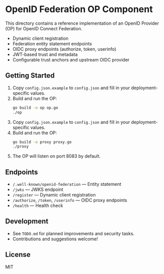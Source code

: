 # OpenID Federation OP Component

This directory contains a reference implementation of an OpenID Provider (OP) for OpenID Connect Federation.

- Dynamic client registration
- Federation entity statement endpoints
- OIDC proxy endpoints (authorize, token, userinfo)
- JWT-based trust and metadata
- Configurable trust anchors and upstream OIDC provider

## Getting Started
1. Copy `config.json.example` to `config.json` and fill in your deployment-specific values.
2. Build and run the OP:
   ```bash
   go build -o op op.go
   ./op
1. Copy `config.json.example` to `config.json` and fill in your deployment-specific values.
2. Build and run the OP:
   ```bash
   go build -o proxy proxy.go
   ./proxy
   ```
3. The OP will listen on port 8083 by default.
## Endpoints
- `/.well-known/openid-federation` — Entity statement
- `/jwks` — JWKS endpoint
- `/register` — Dynamic client registration
- `/authorize`, `/token`, `/userinfo` — OIDC proxy endpoints
- `/health` — Health check

## Development
- See `TODO.md` for planned improvements and security tasks.
- Contributions and suggestions welcome!

## License
MIT
